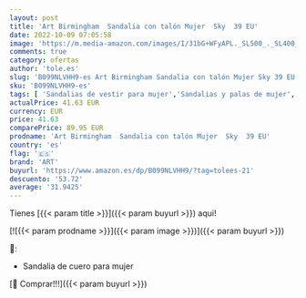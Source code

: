 ```yaml
---
layout: post
title: 'Art Birmingham  Sandalia con talón Mujer  Sky  39 EU'
date: 2022-10-09 07:05:58
image: 'https://m.media-amazon.com/images/I/31bG+WFyAPL._SL500_._SL400_.jpg'
comments: true
category: ofertas
author: 'tole.es'
slug: 'B099NLVHH9-es Art Birmingham Sandalia con talón Mujer Sky 39 EU'
sku: 'B099NLVHH9-es'
tags: [ 'Sandalias de vestir para mujer','Sandalias y palas de mujer','Zapatos','Zapatos para mujer','Zapatos y complementos','art','sandalia','🇪🇸', ]
actualPrice: 41.63 EUR
currency: EUR
price: 41.63
comparePrice: 89.95 EUR
prodname: 'Art Birmingham  Sandalia con talón Mujer  Sky  39 EU'
country: 'es'
flag: '🇪🇸'
brand: 'ART'
buyurl: 'https://www.amazon.es/dp/B099NLVHH9/?tag=tolees-21'
descuento: '53.72'
average: '31.9425'
---
```


Tienes [{{< param title >}}]({{< param buyurl >}}) aqui!

[![{{< param prodname >}}]({{< param image >}})]({{< param buyurl >}})

🔎:

- Sandalia de cuero para mujer

[🛒 Comprar!!!]({{< param buyurl >}})
